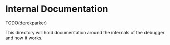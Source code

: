 # Internal Documentation

TODO(derekparker)

This directory will hold documentation around the internals of the debugger and how it works.
